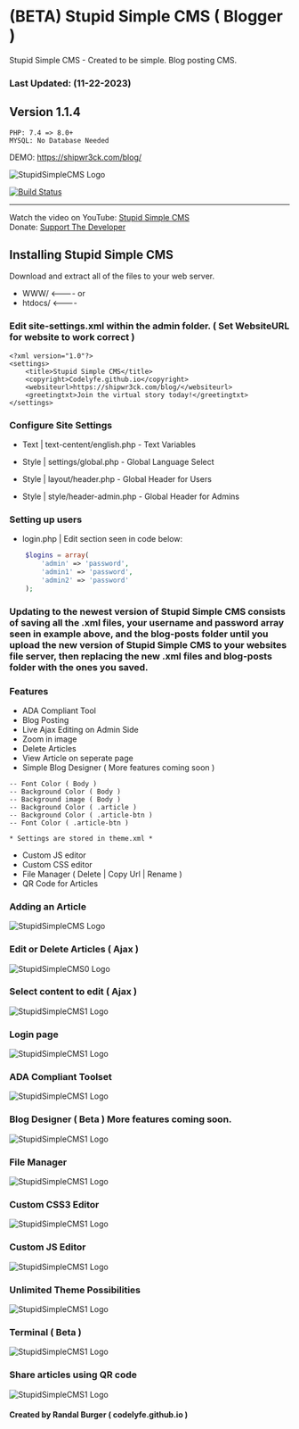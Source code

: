 # (BETA) Stupid Simple CMS ( Blogger )
 Stupid Simple CMS - Created to be simple. Blog posting CMS.

### Last Updated: (11-22-2023)

## Version 1.1.4

```
PHP: 7.4 => 8.0+
MYSQL: No Database Needed
```

 DEMO: https://shipwr3ck.com/blog/

![StupidSimpleCMS Logo](https://i.ibb.co/HpKWcSK/Screenshot-11-12-2023-20-34-08.png)

[![Build Status](https://travis-ci.org/joemccann/dillinger.svg?branch=master)](https://github.com/codelyfe/Stupid-Simple-CMS)


   ----------

Watch the video on YouTube: [Stupid Simple CMS](https://youtu.be/GXIfVdy0rN0)   
Donate: [Support The Developer](https://www.paypal.me/codelyfe) 


## Installing Stupid Simple CMS
Download and extract all of the files to your web server.

- WWW/ <---- or 
- htdocs/ <----


### Edit site-settings.xml within the admin folder. ( Set WebsiteURL for website to work correct )

```
<?xml version="1.0"?>
<settings>
    <title>Stupid Simple CMS</title>
    <copyright>Codelyfe.github.io</copyright>
    <websiteurl>https://shipwr3ck.com/blog/</websiteurl>
    <greetingtxt>Join the virtual story today!</greetingtxt>
</settings>

```


### Configure Site Settings

- Text | text-centent/english.php - Text Variables

- Style | settings/global.php - Global Language Select

- Style | layout/header.php - Global Header for Users

- Style | style/header-admin.php - Global Header for Admins

### Setting up users

- login.php | Edit section seen in code below:

```php
    $logins = array(
        'admin' => 'password',
        'admin1' => 'password',
        'admin2' => 'password'
    );
```

### Updating to the newest version of Stupid Simple CMS consists of saving all the .xml files, your username and password array seen in example above, and the blog-posts folder until you upload the new version of Stupid Simple CMS to your websites file server, then replacing the new .xml files and blog-posts folder with the ones you saved. 

### Features

- ADA Compliant Tool
- Blog Posting
- Live Ajax Editing on Admin Side
- Zoom in image
- Delete Articles
- View Article on seperate page
- Simple Blog Designer ( More features coming soon )
```
-- Font Color ( Body )
-- Background Color ( Body )
-- Background image ( Body )
-- Background Color ( .article ) 
-- Background Color ( .article-btn ) 
-- Font Color ( .article-btn ) 

* Settings are stored in theme.xml *
```
- Custom JS editor
- Custom CSS editor
- File Manager ( Delete | Copy Url | Rename )
- QR Code for Articles

### Adding an Article
![StupidSimpleCMS Logo](https://i.ibb.co/nrLx0P4/Screenshot-11-18-2023-18-30-13.png)

### Edit or Delete Articles ( Ajax )
![StupidSimpleCMS0 Logo](https://i.ibb.co/CsHSjJh/Screenshot-11-12-2023-20-39-47.png)

### Select content to edit ( Ajax )
![StupidSimpleCMS1 Logo](https://i.ibb.co/TvmwJZW/Screenshot-11-12-2023-20-41-17.png)

### Login page
![StupidSimpleCMS1 Logo](https://i.ibb.co/fdv52JC/Screenshot-11-12-2023-20-43-03.png)

### ADA Compliant Toolset
![StupidSimpleCMS1 Logo](https://i.ibb.co/fFfx8yP/Screenshot-11-12-2023-20-56-26.png)

### Blog Designer ( Beta ) More features coming soon.
![StupidSimpleCMS1 Logo](https://i.ibb.co/VvrVjHZ/Screenshot-11-17-2023-17-59-41.png)

### File Manager
![StupidSimpleCMS1 Logo](https://i.ibb.co/pb9QsX0/Screenshot-11-18-2023-18-34-21.png)

### Custom CSS3 Editor
![StupidSimpleCMS1 Logo](https://i.ibb.co/BZmW4Rb/Screenshot-11-18-2023-18-32-01.png)

### Custom JS Editor
![StupidSimpleCMS1 Logo](https://i.ibb.co/F7KsRVk/Screenshot-11-18-2023-18-35-15.png)

### Unlimited Theme Possibilities
![StupidSimpleCMS1 Logo](https://i.ibb.co/NndgSMZ/Screenshot-11-18-2023-18-37-53.png)

### Terminal ( Beta )
![StupidSimpleCMS1 Logo](https://i.ibb.co/BBgLDgw/Screenshot-11-18-2023-21-50-19.png)

### Share articles using QR code
![StupidSimpleCMS1 Logo](https://i.ibb.co/Lr5GqdZ/Screenshot-11-21-2023-20-07-42.png)


#### Created by Randal Burger ( codelyfe.github.io )